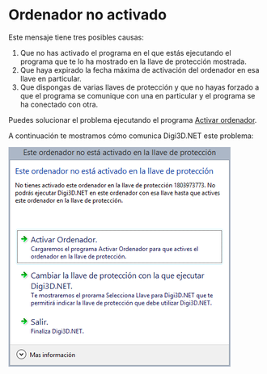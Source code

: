 # Ordenador no activado

Este mensaje tiene tres posibles causas:

1. Que no has activado el programa en el que estás ejecutando el programa que te lo ha mostrado en la llave de protección mostrada.
2. Que haya expirado la fecha máxima de activación del ordenador en esa llave en particular.
3. Que dispongas de varias llaves de protección y que no hayas forzado a que el programa se comunique con una en particular y el programa se ha conectado con otra.

Puedes solucionar el problema ejecutando el programa [Activar ordenador](ActivarOrdenador.html).

A continuación te mostramos cómo comunica Digi3D.NET este problema:

![Cuadro de di&#xE1;logo indicando que el ordenador no est&#xE1; activado en la llave de protecci&#xF3;n](../../.gitbook/assets/este-ordenador-no-esta-activado-en-la-llave-de-proteccion.png)

